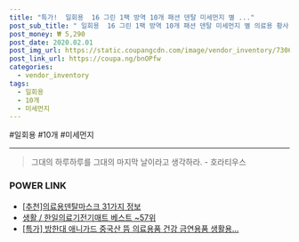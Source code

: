 ```yaml
--- 
title: "특가!  일회용  16 그린 1팩 방역 10개 패션 덴탈 미세먼지 별 ..." 
post_sub_title: " 일회용  16 그린 1팩 방역 10개 패션 덴탈 미세먼지 별 의료용 황사 면 마스크" 
post_money: ₩ 5,290 
post_date: 2020.02.01 
post_img_url: https://static.coupangcdn.com/image/vendor_inventory/7306/4f1c0d462c141889aceb35a005114df3793123ce33a4fb5e25be7363644c.jpg 
post_link_url: https://coupa.ng/bnOPfw 
categories: 
  - vendor_inventory 
tags: 
  - 일회용 
  - 10개 
  - 미세먼지 
--- 
```

  #일회용 #10개 #미세먼지 
<hr> 

> 그대의 하루하루를 그대의 마지막 날이라고 생각하라. - 호라티우스 


### POWER LINK

* <a href="https://blog.naver.com/fasyy4321/221792759167" target="_blank">[추천]의료용덴탈마스크 31가지 정보</a>
* <a href="https://blog.naver.com/santokki14/221779870665" target="_blank">생활 / 한일의료기전기매트 베스트 ~57위</a>
* <a href="https://blog.naver.com/an0733/221792620859" target="_blank">[특가] 방한대 애니가드 중국산 뜸 의료용품 건강 금연용품 생활용...</a>
